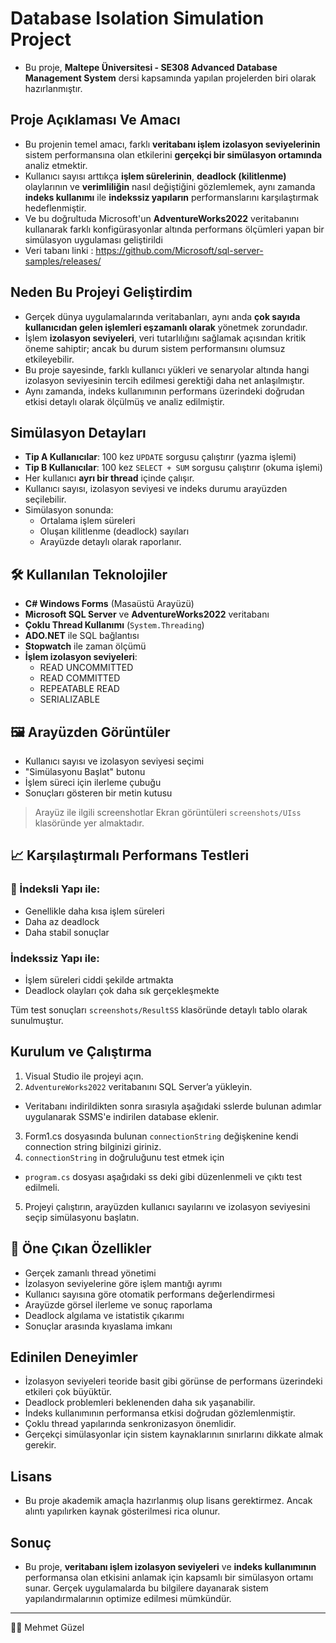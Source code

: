 # Database Isolation Simulation Project
- Bu proje, **Maltepe Üniversitesi - SE308 Advanced Database Management System** dersi kapsamında yapılan projelerden biri olarak hazırlanmıştır.


## Proje Açıklaması Ve Amacı
- Bu projenin temel amacı, farklı **veritabanı işlem izolasyon seviyelerinin** sistem performansına olan etkilerini **gerçekçi bir simülasyon ortamında** analiz etmektir.
- Kullanıcı sayısı arttıkça **işlem sürelerinin**, **deadlock (kilitlenme)** olaylarının ve **verimliliğin** nasıl değiştiğini gözlemlemek, aynı zamanda **indeks kullanımı** ile **indekssiz yapıların** performanslarını karşılaştırmak hedeflenmiştir.
- Ve bu doğrultuda Microsoft'un **AdventureWorks2022** veritabanını kullanarak farklı konfigürasyonlar altında performans ölçümleri yapan bir simülasyon uygulaması geliştirildi
- Veri tabanı linki : https://github.com/Microsoft/sql-server-samples/releases/

## Neden Bu Projeyi Geliştirdim
- Gerçek dünya uygulamalarında veritabanları, aynı anda **çok sayıda kullanıcıdan gelen işlemleri eşzamanlı olarak** yönetmek zorundadır.
- İşlem **izolasyon seviyeleri**, veri tutarlılığını sağlamak açısından kritik öneme sahiptir; ancak bu durum sistem performansını olumsuz etkileyebilir.
- Bu proje sayesinde, farklı kullanıcı yükleri ve senaryolar altında hangi izolasyon seviyesinin tercih edilmesi gerektiği daha net anlaşılmıştır.
- Aynı zamanda, indeks kullanımının performans üzerindeki doğrudan etkisi detaylı olarak ölçülmüş ve analiz edilmiştir.


## Simülasyon Detayları
- **Tip A Kullanıcılar**: 100 kez `UPDATE` sorgusu çalıştırır (yazma işlemi)
- **Tip B Kullanıcılar**: 100 kez `SELECT + SUM` sorgusu çalıştırır (okuma işlemi)
- Her kullanıcı **ayrı bir thread** içinde çalışır.
- Kullanıcı sayısı, izolasyon seviyesi ve indeks durumu arayüzden seçilebilir.
- Simülasyon sonunda:
  - Ortalama işlem süreleri
  - Oluşan kilitlenme (deadlock) sayıları
  - Arayüzde detaylı olarak raporlanır.


## 🛠️ Kullanılan Teknolojiler
- **C# Windows Forms** (Masaüstü Arayüzü)
- **Microsoft SQL Server** ve **AdventureWorks2022** veritabanı
- **Çoklu Thread Kullanımı** (`System.Threading`)
- **ADO.NET** ile SQL bağlantısı
- **Stopwatch** ile zaman ölçümü
- **İşlem izolasyon seviyeleri**: 
  - READ UNCOMMITTED
  - READ COMMITTED
  - REPEATABLE READ
  - SERIALIZABLE


## 🖼️ Arayüzden Görüntüler
- Kullanıcı sayısı ve izolasyon seviyesi seçimi
- "Simülasyonu Başlat" butonu
- İşlem süreci için ilerleme çubuğu
- Sonuçları gösteren bir metin kutusu

> Arayüz ile ilgili screenshotlar Ekran görüntüleri `screenshots/UIss` klasöründe yer almaktadır.


## 📈 Karşılaştırmalı Performans Testleri
### 🔹 İndeksli Yapı ile:
- Genellikle daha kısa işlem süreleri
- Daha az deadlock
- Daha stabil sonuçlar

### İndekssiz Yapı ile:
- İşlem süreleri ciddi şekilde artmakta
- Deadlock olayları çok daha sık gerçekleşmekte

Tüm test sonuçları `screenshots/ResultSS` klasöründe detaylı tablo olarak sunulmuştur.

## Kurulum ve Çalıştırma
1. Visual Studio ile projeyi açın.
2. `AdventureWorks2022` veritabanını SQL Server’a yükleyin.
  - Veritabanı indirildikten sonra sırasıyla aşağıdaki sslerde bulunan adımlar uygulanarak SSMS'e indirilen database eklenir.
    
3. Form1.cs dosyasında bulunan `connectionString` değişkenine kendi connection string bilginizi giriniz.
4. `connectionString` in doğruluğunu test etmek için  
  - `program.cs` dosyası aşağıdaki ss deki gibi düzenlenmeli ve çıktı test edilmeli.

5. Projeyi çalıştırın, arayüzden kullanıcı sayılarını ve izolasyon seviyesini seçip simülasyonu başlatın.


## 📌 Öne Çıkan Özellikler
- Gerçek zamanlı thread yönetimi
- İzolasyon seviyelerine göre işlem mantığı ayrımı
- Kullanıcı sayısına göre otomatik performans değerlendirmesi
- Arayüzde görsel ilerleme ve sonuç raporlama
- Deadlock algılama ve istatistik çıkarımı
- Sonuçlar arasında kıyaslama imkanı


## Edinilen Deneyimler
- İzolasyon seviyeleri teoride basit gibi görünse de performans üzerindeki etkileri çok büyüktür.
- Deadlock problemleri beklenenden daha sık yaşanabilir.
- İndeks kullanımının performansa etkisi doğrudan gözlemlenmiştir.
- Çoklu thread yapılarında senkronizasyon önemlidir.
- Gerçekçi simülasyonlar için sistem kaynaklarının sınırlarını dikkate almak gerekir.

## Lisans
- Bu proje akademik amaçla hazırlanmış olup lisans gerektirmez. Ancak alıntı yapılırken kaynak gösterilmesi rica olunur.

## Sonuç
- Bu proje, **veritabanı işlem izolasyon seviyeleri** ve **indeks kullanımının** performansa olan etkisini anlamak için kapsamlı bir simülasyon ortamı sunar. Gerçek uygulamalarda bu bilgilere dayanarak sistem yapılandırmalarının optimize edilmesi mümkündür.
---

👨‍💻 Mehmet Güzel
